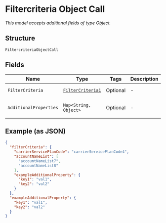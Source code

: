 
# Filtercriteria Object Call

*This model accepts additional fields of type Object.*

## Structure

`FiltercriteriaObjectCall`

## Fields

| Name | Type | Tags | Description | Getter | Setter |
|  --- | --- | --- | --- | --- | --- |
| `FilterCriteria` | [`FilterCriteria1`](../../doc/models/filter-criteria-1.md) | Optional | - | FilterCriteria1 getFilterCriteria() | setFilterCriteria(FilterCriteria1 filterCriteria) |
| `AdditionalProperties` | `Map<String, Object>` | Optional | - | Object getAdditionalProperty(String key) | additionalProperty(String key, Object value) |

## Example (as JSON)

```json
{
  "filterCriteria": {
    "carrierServicePlanCode": "carrierServicePlanCode4",
    "accountNameList": [
      "accountNameList7",
      "accountNameList8"
    ],
    "exampleAdditionalProperty": {
      "key1": "val1",
      "key2": "val2"
    }
  },
  "exampleAdditionalProperty": {
    "key1": "val1",
    "key2": "val2"
  }
}
```

